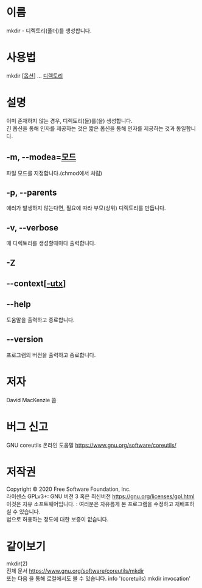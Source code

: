 # 이름
mkdir - 디렉토리(풀더)를 생성합니다.
# 사용법
mkdir [<u>옵션</u>] ... <u>디렉토리</u>
# 설명 
이미 존재하지 않는 경우, 디렉토리(들)를(을) 생성합니다.   
긴 옵션을 통해 인자를 제공하는 것은 짧은 옵션을 통해 인자를 제공하는 것과 동일합니다.
## -m, --modea=<u>모드</u>
파일 모드를 지정합니다.(chmod에서 처럼)
## -p, --parents
에러가 발생하지 않는다면, 필요에 따라 부모(상위) 디렉토리를 만듭니다.
## -v, --verbose
매 디렉토리를 생성할때마다 출력합니다.
## -Z
## --context[<u>-utx</u>]
## --help
도움말을 출력하고 종료합니다.
## --version
프로그램의 버전을 출력하고 종료합니다.
# 저자
David MacKenzie 씀
# 버그 신고
GNU coreutils 온라인 도움말 <https://www.gnu.org/software/coreutils/>
# 저작권
Copyright © 2020 Free Software Foundation, Inc.  
라이센스 GPLv3+: GNU 버전 3 혹은 최신버전 <https://gnu.org/licenses/gpl.html>   
이것은 자유 소프트웨어입니다. : 여러분은 자유롭게 본 프로그램을 수정하고 재배포하실 수 있습니다.  
 법으로 허용하는 정도에 대한 보증이 없습니다.
# 같이보기
mkdir(2)   
전체 문서 <https://www.gnu.org/software/coreutils/mkdir>  
또는 다음 을 통해 로컬에서도 볼 수 있습니다. info '(coretuils) mkdir invocation'
